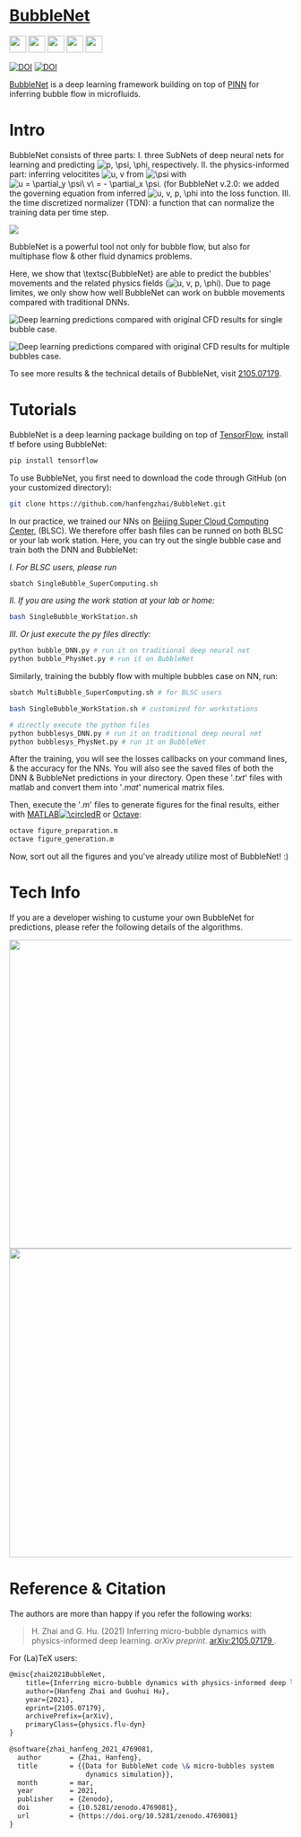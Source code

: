 # [BubbleNet](https://hanfengzhai.net/BubbleNet)

[<img src="https://www.pngkey.com/png/full/911-9113941_international-human-rights-instruments-white-transparent-website-logo.png" height="30"/>](https://hanfengzhai.net/BubbleNet)      [<img src="https://pngimg.com/uploads/github/github_PNG53.png" height="30"/>](https://github.com/hanfengzhai/BubbleNet)      [<img src="https://upload.wikimedia.org/wikipedia/commons/thumb/0/09/YouTube_full-color_icon_%282017%29.svg/800px-YouTube_full-color_icon_%282017%29.svg.png" height="30"/>](https://www.youtube.com/watch?v=fKkvRyeWANM)      [<img src="https://cdn6.aptoide.com/imgs/8/f/1/8f16818c289cd522f8bc83ebaceba4b5_icon.png" height="30"/>](https://www.bilibili.com/video/BV1Jv411L7aV)      [<img src="https://cdn.freebiesupply.com/logos/large/2x/wechat-logo-png-transparent.png" height="30"/>](https://mp.weixin.qq.com/s?__biz=MzkxNjIwNTk3Mg==&mid=2247483718&idx=1&sn=783218a0461baeb43b3e3839b05c8ee9&chksm=c15239bdf625b0ab48428cde6664e88c2ff58618bc19fd555b6b048ed43ba39cc840daa48e3a&token=1821514206&lang=zh_CN#rd)

[![DOI](https://zenodo.org/badge/DOI/10.5281/zenodo.4769081.svg)](https://doi.org/10.5281/zenodo.4769081) [![DOI](http://img.shields.io/badge/physics.flu_dyn-arXiv%3A2105.07179-B31B1B.svg)](https://arxiv.org/abs/2105.07179)

[BubbleNet](https://hanfengzhai.net/BubbleNet) is a deep learning framework building on top of [PINN](https://maziarraissi.github.io/PINNs/) for inferring bubble flow in microfluids.

# Intro

BubbleNet consists of three parts: I. three SubNets of deep neural nets for learning and predicting <img src="https://latex.codecogs.com/svg.image?p,&space;\psi,&space;\phi" title="p, \psi, \phi" />, respectively. II. the physics-informed part: inferring velocitites <img src="https://latex.codecogs.com/svg.image?u,&space;v" title="u, v" /> from <img src="https://latex.codecogs.com/svg.image?\psi&space;" title="\psi " /> with <img src="https://latex.codecogs.com/svg.image?u&space;=&space;\partial_y&space;\psi\&space;v\&space;=&space;-&space;\partial_x&space;\psi" title="u = \partial_y \psi\ v\ = - \partial_x \psi" />. (for BubbleNet v.2.0: we added the governing equation from inferred <img src="https://latex.codecogs.com/svg.image?u,&space;v,&space;p,&space;\phi" title="u, v, p, \phi" /> into the loss function. III. the time discretized normalizer (TDN): a function that can normalize the training data per time step. 

![](/Documents/figures/PhysNet_sub.png)

BubbleNet is a powerful tool not only for bubble flow, but also for multiphase flow & other fluid dynamics problems.

Here, we show that \textsc{BubbleNet} are able to predict the bubbles' movements and the related physics fields (<img src="https://latex.codecogs.com/svg.image?u,&space;v,&space;p,&space;\phi" title="u, v, p, \phi" />). Due to page limites, we only show how well BubbleNet can work on bubble movements compared with traditional DNNs.

![Deep learning predictions compared with original CFD results for single bubble case.](/Documents/figures/phil.png)

![Deep learning predictions compared with original CFD results for multiple bubbles case.](/Documents/figures/phi_sys.png)

To see more results & the technical details of BubbleNet, visit [2105.07179](https://arxiv.org/abs/2105.07179).

# Tutorials

BubbleNet is a deep learning package building on top of [TensorFlow](https://www.tensorflow.org/), install tf before using BubbleNet:

```bash
pip install tensorflow
```
To use BubbleNet, you first need to download the code through GitHub (on your customized directory):

```bash
git clone https://github.com/hanfengzhai/BubbleNet.git
```
In our practice, we trained our NNs on [Beijing Super Cloud Computing Center](http://www.blsc.cn/), (BLSC). We therefore offer bash files can be runned on both BLSC or your lab work station. Here, you can try out the single bubble case and train both the DNN and BubbleNet:

*I. For BLSC users, please run*
```bash
sbatch SingleBubble_SuperComputing.sh
```
*II. If you are using the work station at your lab or home:*
```bash
bash SingleBubble_WorkStation.sh
```
*III. Or just execute the py files directly:*
```bash
python bubble_DNN.py # run it on traditional deep neural net
python bubble_PhysNet.py # run it on BubbleNet
```
Similarly, training the bubbly flow with multiple bubbles case on NN, run:
```bash
sbatch MultiBubble_SuperComputing.sh # for BLSC users
```
```bash
bash SingleBubble_WorkStation.sh # customized for workstations
```
```bash
# directly execute the python files
python bubblesys_DNN.py # run it on traditional deep neural net
python bubblesys_PhysNet.py # run it on BubbleNet
```
After the training, you will see the losses callbacks on your command lines, & the accuracy for the NNs. You will also see the saved files of both the DNN & BubbleNet predictions in your directory. Open these '*.txt*' files with matlab and convert them into '*.mat*' numerical matrix files.

Then, execute the '*.m*' files to generate figures for the final results, either with [MATLAB<img src="https://latex.codecogs.com/svg.image?\circledR" title="\circledR" />](https://www.mathworks.com/products/matlab.html) or [Octave](https://www.gnu.org/software/octave/index):
```bash
octave figure_preparation.m 
octave figure_generation.m 
```
Now, sort out all the figures and you've already utilize most of BubbleNet! :)

# Tech Info

If you are a developer wishing to custume your own BubbleNet for predictions, please refer the following details of the algorithms.

<center>
<img src="/Documents/figures/ALGORITHM1.jpg" width="550"/>

<img src="/Documents/figures/ALGORITHM2.jpg" width="550"/>
</center>

# Reference & Citation

The authors are more than happy if you refer the following works:

> H. Zhai and G. Hu. (2021) Inferring micro-bubble dynamics with physics-informed deep learning. *arXiv preprint*. [arXiv:2105.07179
](https://arxiv.org/abs/2105.07179).

For (La)TeX users:

```tex
@misc{zhai2021BubbleNet,
    title={Inferring micro-bubble dynamics with physics-informed deep learning},
    author={Hanfeng Zhai and Guohui Hu},
    year={2021},
    eprint={2105.07179},
    archivePrefix={arXiv},
    primaryClass={physics.flu-dyn}
}
```
```tex
@software{zhai_hanfeng_2021_4769081,
  author       = {Zhai, Hanfeng},
  title        = {{Data for BubbleNet code \& micro-bubbles system 
                   dynamics simulation}},
  month        = mar,
  year         = 2021,
  publisher    = {Zenodo},
  doi          = {10.5281/zenodo.4769081},
  url          = {https://doi.org/10.5281/zenodo.4769081}
}
```
